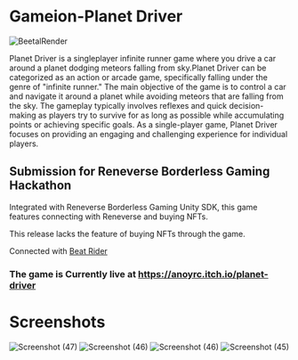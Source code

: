 # Gameion-Planet Driver

![BeetalRender](https://github.com/AnoyRC/PlanetDriver/assets/38689344/51fa722d-c284-4a33-ae5d-9a14201c973b)

Planet Driver is a singleplayer infinite runner game where you drive a car around a planet dodging meteors falling from sky.Planet Driver can be categorized as an action or arcade game, specifically falling under the genre of "infinite runner." The main objective of the game is to control a car and navigate it around a planet while avoiding meteors that are falling from the sky. The gameplay typically involves reflexes and quick decision-making as players try to survive for as long as possible while accumulating points or achieving specific goals. As a single-player game, Planet Driver focuses on providing an engaging and challenging experience for individual players.

## Submission for Reneverse Borderless Gaming Hackathon

Integrated with Reneverse Borderless Gaming Unity SDK, this game features connecting with Reneverse and buying NFTs.

This release lacks the feature of buying NFTs through the game.

Connected with [Beat Rider](https://anoyrc.itch.io/beat-rider)

### The game is Currently live at https://anoyrc.itch.io/planet-driver

# Screenshots


![Screenshot (47)](https://github.com/AnoyRC/PlanetDriver/assets/38689344/187c997c-156c-45fc-a5e7-4859fb5ac566)
![Screenshot (46)](https://github.com/AnoyRC/PlanetDriver/assets/38689344/00e6d21c-abe3-440e-9a8c-8191304c1c9e)
![Screenshot (46)](https://github.com/AnoyRC/PlanetDriver/assets/38689344/f7b718b8-0c88-4127-bd22-3af71b7f869f)
![Screenshot (45)](https://github.com/AnoyRC/PlanetDriver/assets/38689344/73fafea7-66ef-492c-8aef-e10c282e5b37)
